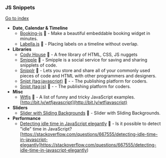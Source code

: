 ### JS Snippets
[Go to index](https://github.com/cdleon/awesome-front-end#index)
- **Date, Calendar & Timeline**
  * [Booking-js](https://github.com/timekit-io/booking-js) :gift_heart: - Make a beautiful embeddable booking widget in minutes.
  * [Labella.js](https://github.com/twitter/labella.js) :gift_heart: - Placing labels on a timeline without overlap.
- **Libraries**
  * [Cody House](https://codyhouse.co/) :rainbow: - A free library of HTML, CSS, JS nuggets
  * [Smipple](http://www.smipple.net/lang/js) :gift_heart: - Smipple is a social service for saving and sharing snipplets of code.
  * [Snipplr](http://snipplr.com/) :gift_heart: - Lets you store and share all of your commonly used pieces of code and HTML with other programmers and designers.
  * [Snipt (tag:javascript)](https://snipt.net/public/tag/javascript/) :gift_heart: -  - The publishing platform for coders.
  * [Snipt (tag:js)](https://snipt.net/public/tag/js/) :gift_heart: -  - The publishing platform for coders.
- **Misc**
  * [Wtfjs](https://github.com/denysdovhan/wtfjs) :gift_heart: - A list of funny and tricky JavaScript examples. [http://bit.ly/wtfjavascript](http://bit.ly/wtfjavascript)
- **Sliders**
  * [Slider with Sliding Backgrounds](https://css-tricks.com/slider-with-sliding-backgrounds/) :gift_heart: - Slider with Sliding Backgrounds.
- **Performance**
  * [Detecting idle time in JavaScript elegantly](https://stackoverflow.com/questions/667555/detecting-idle-time-in-javascript-elegantly) :gift_heart: - Is it possible to detect "idle" time in JavaScript? [https://stackoverflow.com/questions/667555/detecting-idle-time-in-javascript-elegantly]https://stackoverflow.com/questions/667555/detecting-idle-time-in-javascript-elegantly)
